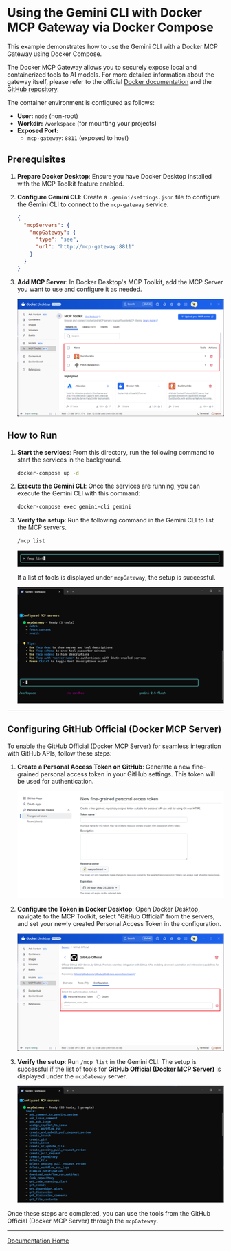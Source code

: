 # Using the Gemini CLI with Docker MCP Gateway via Docker Compose

This example demonstrates how to use the Gemini CLI with a Docker MCP Gateway using Docker Compose.

The Docker MCP Gateway allows you to securely expose local and containerized tools to AI models. For more detailed information about the gateway itself, please refer to the official [Docker documentation](https://docs.docker.com/ai/mcp-gateway/) and the [GitHub repository](https://github.com/docker/mcp-gateway).

The container environment is configured as follows:

* **User:** `node` (non-root)
* **Workdir:** `/workspace` (for mounting your projects)
* **Exposed Port:**
  * `mcp-gateway`: `8811` (exposed to host)

## Prerequisites

1. **Prepare Docker Desktop**: Ensure you have Docker Desktop installed with the MCP Toolkit feature enabled.

2. **Configure Gemini CLI**: Create a `.gemini/settings.json` file to configure the Gemini CLI to connect to the `mcp-gateway` service.

    ```json
    {
      "mcpServers": {
        "mcpGateway": {
          "type": "see",
          "url": "http://mcp-gateway:8811"
        }
      }
    }
    ```

3. **Add MCP Server**: In Docker Desktop's MCP Toolkit, add the MCP Server you want to use and configure it as needed.

    ![Add and configure the MCP Server in Docker Desktop's MCP Toolkit.](../../assets/docker-desktop-mcp-toolkit.png)

## How to Run

1. **Start the services**: From this directory, run the following command to start the services in the background.

    ```bash
    docker-compose up -d
    ```

2. **Execute the Gemini CLI**: Once the services are running, you can execute the Gemini CLI with this command:

    ```bash
    docker-compose exec gemini-cli gemini
    ```

3. **Verify the setup**: Run the following command in the Gemini CLI to list the MCP servers.

    ```bash
    /mcp list
    ```

    ![Gemini CLI prompt](../../assets/gemini-cli-mcp-list.png)

    If a list of tools is displayed under `mcpGateway`, the setup is successful.

    ![MCP Server list result](../../assets/gemini-cli-mcp-list-result.png)

---

## Configuring GitHub Official (Docker MCP Server)

To enable the GitHub Official (Docker MCP Server) for seamless integration with GitHub APIs, follow these steps:

1. **Create a Personal Access Token on GitHub**: Generate a new fine-grained personal access token in your GitHub settings. This token will be used for authentication.

    ![Create a Personal Access Token](../../assets/github-personal-access-token.png)

2. **Configure the Token in Docker Desktop**: Open Docker Desktop, navigate to the MCP Toolkit, select "GitHub Official" from the servers, and set your newly created Personal Access Token in the configuration.

    ![Configure Personal Access Token in Docker Desktop](../../assets/docker-desktop-github-official.png)

3. **Verify the setup**: Run `/mcp list` in the Gemini CLI. The setup is successful if the list of tools for **GitHub Official (Docker MCP Server)** is displayed under the `mcpGateway` server.

    ![A list of tools for the mcpGateway server is displayed.](../../assets/docker-desktop-github-official-list-result.png)

Once these steps are completed, you can use the tools from the GitHub Official (Docker MCP Server) through the `mcpGateway`.

---

[Documentation Home](../../index.md)
